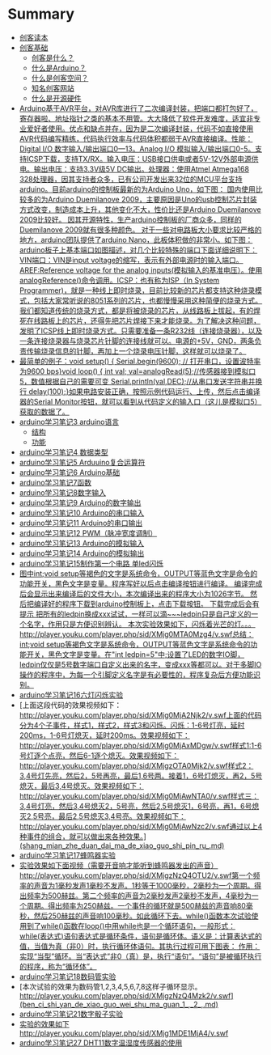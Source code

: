 # Summary

* [创客读本](README.md)
* [创客基础](chuang_ke_ji_chu.md)
   * [创客是什么？](chuang_ke_shi_shi_yao_ff1f.md)
   * [什么是Arduino？](shi_yao_shi_arduino.md)
   * [什么是创客空间？](shi_yao_shi_chuang_ke_kong_jian_ff1f.md)
   * [知名创客网站](zhi_ming_chuang_ke_wang_zhan.md)
   * [什么是开源硬件](shi_yao_shi_kai_yuan_ying_jian.md)
* [Arduino基于AVR平台，对AVR库进行了二次编译封装，把端口都打包好了，寄存器啦、地址指针之类的基本不用管。大大降低了软件开发难度，适宜非专业爱好者使用。优点和缺点并存，因为是二次编译封装，代码不如直接使用AVR代码编写精练，代码执行效率与代码体积都弱于AVR直接编译。性能：Digital I/O 数字输入/输出端口0—13。Analog I/O 模拟输入/输出端口0-5。支持ICSP下载，支持TX/RX。输入电压：USB接口供电或者5V-12V外部电源供电。输出电压：支持3.3V级5V DC输出。处理器：使用Atmel Atmega168 328处理器，因其支持者众多，已有公司开发出来32位的MCU平台支持arduino。目前arduino的控制板最新的为Arduino Uno，如下图： 国内使用比较多的为Arduino Duemilanove 2009，主要原因是Uno的usb控制芯片封装方式改变，制造成本上升，其他变化不大，性价比还是Arduino Duemilanove 2009比较好。 因其开源特性，生产arduino控制板的厂商众多，同样的Duemilanove 2009就有很多种颜色。 对于一些对电路板大小要求比较严格的地方，arduino团队提供了arduino Nano，此板体积做的非常小。如下图：  arduino板子上基本端口如图描述，对几个比较特殊的端口下面详细说明下：VIN端口：VIN是input voltage的缩写，表示有外部电源时的输入端口。AREF:Reference voltage for the analog inputs(模拟输入的基准电压）。使用analogReference()命令调用。ICSP：也有称为ISP（In System Programmer)，就是一种线上即时烧录，目前比较新的芯片都支持这种烧录模式，包括大家常听说的8051系列的芯片，也都慢慢采用这种简便的烧录方式。我们都知道传统的烧录方式，都是将被烧录的芯片，从线路板上拔起，有的焊死在线路板上的芯片，还得先把芯片焊接下来才能烧录。为了解决这种问题，发明了ICSP线上即时烧录方式。只需要准备一条R232线（连接烧录器），以及一条连接烧录器与烧录芯片针脚的连接线就可以。电源的+5V，GND，两条负责传输烧录信息的针脚，再加上一个烧录电压针脚，这样就可以烧录了。](arduinoji_yu_avr_ping_tai_ff0c_dui_avr_ku_jin_xing.md)
* [最简单的例子：void setup() {   Serial.begin(9600); // 打开串口，设置波特率为9600 bps}void loop() {      int val;      val=analogRead(5);//传感器接到模拟口5，数值根据自己的需要可变      Serial.println(val,DEC);//从串口发送字符串并换行               delay(100);}如果电路安装正确，按照示例代码运行、上传，然后点击编译器的Serial Monitor按钮，就可以看到从代码定义的输入口（这儿是模拟口5）获取的数据了。](zui_jian_dan_de_li_zi_ff1a_void_setup__{_serial__b.md)
* [arduino学习笔记3 arduino语言](arduinoxue_xi_bi_ji_3_arduino_yu_yan/README.md)
   * [结构](arduinoxue_xi_bi_ji_3_arduino_yu_yan/jie_gou.md)
   * [功能](arduinoxue_xi_bi_ji_3_arduino_yu_yan/gong_neng.md)
* [arduino学习笔记4  数据类型](arduinoxue_xi_bi_ji_4_shu_ju_lei_xing.md)
* [arduino学习笔记5 Arduuino复合运算符](arduinoxue_xi_bi_ji5_arduuino_fu_he_yun_suan_fu.md)
* [arduino学习笔记6 Arduino基础](arduinoxue_xi_bi_ji_6_arduino_ji_chu.md)
* [arduino学习笔记7函数](arduinoxue_xi_bi_ji_7_han_shu.md)
* [arduino学习笔记8数字输入](arduinoxue_xi_bi_ji_8_shu_zi_shu_ru.md)
* [arduino学习笔记9 Arduino的数字输出](arduinoxue_xi_bi_ji_9_arduino_de_shu_zi_shu_chu.md)
* [arduino学习笔记10 Arduino的串口输入](arduinoxue_xi_bi_ji10_arduino_de_chuan_kou_shu_ru.md)
* [arduino学习笔记11 Arduino的串口输出](arduinoxue_xi_bi_ji11_arduino_de_chuan_kou_shu_chu.md)
* [arduino学习笔记12 PWM（脉冲宽度调制）](arduinoxue_xi_bi_ji_12_pwm_ff08_mai_chong_kuan_du_.md)
* [arduino学习笔记13 Arduino的模拟输入](arduinoxue_xi_bi_ji13_arduino_de_mo_ni_shu_ru.md)
* [arduino学习笔记14 Arduino的模拟输出](arduinoxue_xi_bi_ji14_arduino_de_mo_ni_shu_chu.md)
* [arduino学习笔记15制作第一个电路 单led闪烁](arduinoxue_xi_bi_ji_15_zhi_zuo_di_yi_ge_dian_lu_da.md)
* [图中int;void setup等褐色的文字是系统命令，OUTPUT等蓝色文字是命令的功能开关，黑色文字是变量。程序写好以后点击编译按钮进行编译。 编译完成后会显示出来编译后的文件大小，本次编译出来的程序大小为1026字节。 然后把编译好的程序下载到arduino控制板上，点击下载按钮。 下载完成后会有提示 把所有的ledpin换成xxx试试，一样可以滴~~~ledpin只是自己定义的一个名字，作用只是方便识别辨认。 本次实验效果如下，闪烁着光芒的灯。。。http://player.youku.com/player.php/sid/XMjg0MTA0Mzg4/v.swf总结：int;void setup等褐色文字是系统命令，OUTPUT等蓝色文字是系统命令的功能开关，黑色文字是变量。在"int ledpin=5"中;设置了LED的数字IO脚，ledpin仅仅是5号数字端口自定义出来的名字，变成xxx等都可以。对于多脚IO操作的程序中，为每一个引脚定义名字是有必要性的，程序复杂后方便功能识别。](tu_zhong_int__void_setup_deng_he_se_de_wen_zi_shi_.md)
* [arduino学习笔记16六灯闪烁实验](arduinoxue_xi_bi_ji_16_liu_deng_shan_shuo_shi_yan.md)
* [上面这段代码的效果视频如下：http://player.youku.com/player.php/sid/XMjg0MjA2Njk2/v.swf上面的代码分为4个子事件，样式1，样式2，样式3和闪烁。闪烁：1-6号灯亮，延时200ms，1-6号灯熄灭，延时200ms。效果视频如下：http://player.youku.com/player.php/sid/XMjg0MjAxMDgw/v.swf样式1:1-6号灯逐个点亮，然后6-1逐个熄灭。效果视频如下：http://player.youku.com/player.php/sid/XMjgzOTA0Mjk2/v.swf样式2：3,4号灯先亮，然后2，5号再亮，最后1,6号两。接着1，6号灯熄灭，再2，5号熄灭，最后3,4号熄灭。效果视频如下：http://player.youku.com/player.php/sid/XMjg0MjAwNTA0/v.swf样式三：3,4号灯亮，然后3,4号熄灭2，5号亮，然后2,5号熄灭1，6号亮，再1，6号熄灭2,5号亮，最后2,5号熄灭3,4号亮。效果视频如下：http://player.youku.com/player.php/sid/XMjg0MjAwNzc2/v.swf通过以上4种事件的组合，就可以做出来各种效果。](shang_mian_zhe_duan_dai_ma_de_xiao_guo_shi_pin_ru_.md)
* [arduino学习笔记17蜂鸣器实验](arduinoxue_xi_bi_ji_17_feng_ming_qi_shi_yan.md)
* [实验效果如下面视频（需要开音响才能听到蜂鸣器发出的声音）http://player.youku.com/player.php/sid/XMjgzNzQ4OTU2/v.swf第一个频率的声音为1毫秒发声1毫秒不发声。1秒等于1000毫秒，2毫秒为一个周期。得出频率为500赫兹。第二个频率的声音为2毫秒发声2毫秒不发声，4毫秒为一个周期。得出频率为250赫兹。一个事件的循环就是500赫兹的声音响80毫秒，然后250赫兹的声音响100毫秒。如此循环下去。while()函数本次试验使用到了while()函数在loop()中用while也是一个循环语句，一般形式：while(表达式)语句表达式是循环条件，语句是循环体。语义是：计算表达式的值，当值为真（非0）时，执行循环体语句。其执行过程可用下图表： 作用：实现“当型”循环。当“表达式”非0（真）是，执行“语句”。“语句”是被循环执行的程序，称为“循环体”。](shi_yan_xiao_guo_ru_xia_mian_shi_pin_ff08_xu_yao_k.md)
* [arduino学习笔记18数码管实验](arduinoxue_xi_bi_ji_18_shu_ma_guan_shi_yan.md)
* [本次试验的效果为数码管1,2,3,4,5,6,7,8这样子循环显示。http://player.youku.com/player.php/sid/XMjgzNzQ4Mzk2/v.swf](ben_ci_shi_yan_de_xiao_guo_wei_shu_ma_guan_1_,_2_,.md)
* [arduino学习笔记21数字骰子实验](arduinoxue_xi_bi_ji_21_shu_zi_tou_zi_shi_yan.md)
* [实验的效果如下http://player.youku.com/player.php/sid/XMjg1MDE1MjA4/v.swf](shi_yan_de_xiao_guo_ru_xia_http__player__youku__co.md)
* [arduino学习笔记27 DHT11数字温湿度传感器的使用](arduinoxue_xi_bi_ji_27_dht11_shu_zi_wen_shi_du_chu.md)

